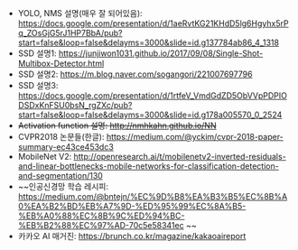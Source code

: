 - YOLO, NMS 설명(매우 잘 되어있음): https://docs.google.com/presentation/d/1aeRvtKG21KHdD5lg6Hgyhx5rPq_ZOsGjG5rJ1HP7BbA/pub?start=false&loop=false&delayms=3000&slide=id.g137784ab86_4_1318
- SSD 설명1: https://junjiwon1031.github.io/2017/09/08/Single-Shot-Multibox-Detector.html
- SSD 설명2: https://m.blog.naver.com/sogangori/221007697796
- SSD 설명3: https://docs.google.com/presentation/d/1rtfeV_VmdGdZD5ObVVpPDPIODSDxKnFSU0bsN_rgZXc/pub?start=false&loop=false&delayms=3000&slide=id.g178a005570_0_2524
- ~~Activation function 설명: http://nmhkahn.github.io/NN~~
- CVPR2018 논문들(한글): https://medium.com/@yckim/cvpr-2018-paper-summary-ec43ce453dc3
- MobileNet V2: http://openresearch.ai/t/mobilenetv2-inverted-residuals-and-linear-bottlenecks-mobile-networks-for-classification-detection-and-segmentation/130
- ~~인공신경망 학습 레시피: https://medium.com/@bntejn/%EC%9D%B8%EA%B3%B5%EC%8B%A0%EA%B2%BD%EB%A7%9D-%ED%95%99%EC%8A%B5-%EB%A0%88%EC%8B%9C%ED%94%BC-%EB%B2%88%EC%97%AD-70c5e58341ec ~~
- 카카오 AI 매거진: https://brunch.co.kr/magazine/kakaoaireport
